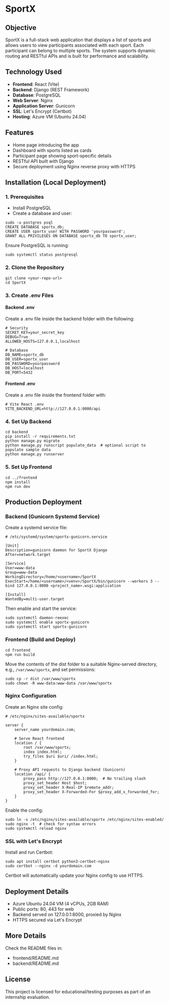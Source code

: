 # SportX

## Objective

SportX is a full-stack web application that displays a list of sports and allows users to view participants associated with each sport. Each participant can belong to multiple sports. The system supports dynamic routing and RESTful APIs and is built for performance and scalability.

## Technology Used

- **Frontend**: React (Vite)
- **Backend**: Django (REST Framework)
- **Database**: PostgreSQL
- **Web Server**: Nginx
- **Application Server**: Gunicorn
- **SSL**: Let's Encrypt (Certbot)
- **Hosting**: Azure VM (Ubuntu 24.04)

## Features

- Home page introducing the app
- Dashboard with sports listed as cards
- Participant page showing sport-specific details
- RESTful API built with Django
- Secure deployment using Nginx reverse proxy with HTTPS

## Installation (Local Deployment)

### 1. Prerequisites

- Install PostgreSQL
- Create a database and user:

```
sudo -u postgres psql
CREATE DATABASE sportx_db;
CREATE USER sportx_user WITH PASSWORD 'yourpassword';
GRANT ALL PRIVILEGES ON DATABASE sportx_db TO sportx_user;
```

Ensure PostgreSQL is running:

```
sudo systemctl status postgresql
```

### 2. Clone the Repository

```
git clone <your-repo-url>
cd SportX
```

### 3. Create .env Files

#### Backend .env

Create a .env file inside the backend folder with the following:

```
# Security
SECRET_KEY=your_secret_key
DEBUG=True
ALLOWED_HOSTS=127.0.0.1,localhost

# Database
DB_NAME=sportx_db
DB_USER=sportx_user
DB_PASSWORD=yourpassword
DB_HOST=localhost
DB_PORT=5432
```

#### Frontend .env

Create a .env file inside the frontend folder with:

```
# Vite React .env
VITE_BACKEND_URL=http://127.0.0.1:8000/api
```

### 4. Set Up Backend

```
cd backend
pip install -r requirements.txt
python manage.py migrate
python manage.py runscript populate_data  # optional script to populate sample data
python manage.py runserver
```

### 5. Set Up Frontend

```
cd ../frontend
npm install
npm run dev
```

## Production Deployment

### Backend (Gunicorn Systemd Service)

Create a systemd service file:

```
# /etc/systemd/system/sportx-gunicorn.service

[Unit]
Description=gunicorn daemon for SportX Django
After=network.target

[Service]
User=www-data
Group=www-data
WorkingDirectory=/home/<username>/SportX
ExecStart=/home/<username>/<venv>/SportX/bin/gunicorn --workers 3 --bind 127.0.0.1:8000 <project_name>.wsgi:application

[Install]
WantedBy=multi-user.target
```

Then enable and start the service:

```
sudo systemctl daemon-reexec
sudo systemctl enable sportx-gunicorn
sudo systemctl start sportx-gunicorn
```

### Frontend (Build and Deploy)

```
cd frontend
npm run build
```

Move the contents of the dist folder to a suitable Nginx-served directory, e.g., `/var/www/sportx`, and set permissions:

```
sudo cp -r dist /var/www/sportx
sudo chown -R www-data:www-data /var/www/sportx
```

### Nginx Configuration

Create an Nginx site config:

```
# /etc/nginx/sites-available/sportx

server {
    server_name yourdomain.com;

    # Serve React frontend
    location / {
        root /var/www/sportx;
        index index.html;
        try_files $uri $uri/ /index.html;
    }

    # Proxy API requests to Django backend (Gunicorn)
    location /api/ {
        proxy_pass http://127.0.0.1:8000;  # No trailing slash
        proxy_set_header Host $host;
        proxy_set_header X-Real-IP $remote_addr;
        proxy_set_header X-Forwarded-For $proxy_add_x_forwarded_for;
    }
}
```

Enable the config:

```
sudo ln -s /etc/nginx/sites-available/sportx /etc/nginx/sites-enabled/
sudo nginx -t  # check for syntax errors
sudo systemctl reload nginx
```

### SSL with Let's Encrypt

Install and run Certbot:

```
sudo apt install certbot python3-certbot-nginx
sudo certbot --nginx -d yourdomain.com
```

Certbot will automatically update your Nginx config to use HTTPS.

## Deployment Details

- Azure Ubuntu 24.04 VM (4 vCPUs, 2GB RAM)
- Public ports: 80, 443 for web
- Backend served on 127.0.0.1:8000, proxied by Nginx
- HTTPS secured via Let's Encrypt

## More Details

Check the README files in:

- frontend/README.md
- backend/README.md

## License

This project is licensed for educational/testing purposes as part of an internship evaluation.